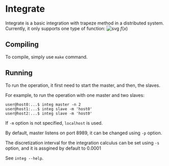 # Integrate

Integrate is a basic integration with trapeze method in a distributed system.
Currently, it only supports one type of function: ![svg](svgs/ad0609715f335782dffbef1b14a9256a.svg)
$f(x)$

## Compiling

To compile, simply use `make` command.

## Running

To run the operation, it first need to start the master, and then, the slaves.

For example, to run the operation with one master and two slaves:

```console
user@host0:...$ integ master -n 2
user@host1:...$ integ slave -m 'host0'
user@host2:...$ integ slave -m 'host0'
```

If `-m` option is not specified, `localhost` is used.

By default, master listens on port 8989, it can be changed using `-p` option.

The discretization interval for the integration calculus can be set using `-s` option, and it is assgined by default to 0.0001

See `integ --help`.
